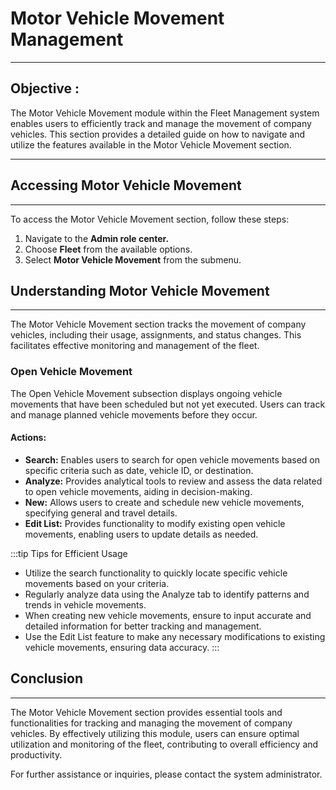# Motor Vehicle Movement Management
---

<div class="customized-intro-container" id="introduction">
    <h2 class="product-variations"> Objective :</h2>
    <p>The Motor Vehicle Movement module within the Fleet Management system enables users to efficiently track and manage the movement of company vehicles. This section provides a detailed guide on how to navigate and utilize the features available in the Motor Vehicle Movement section.</p>
</div>


---

## Accessing Motor Vehicle Movement
---

To access the Motor Vehicle Movement section, follow these steps:

1. Navigate to the **Admin role center.**
2. Choose **Fleet** from the available options.
3. Select **Motor Vehicle Movement** from the submenu.

## Understanding Motor Vehicle Movement
---

The Motor Vehicle Movement section tracks the movement of company vehicles, including their usage, assignments, and status changes. This facilitates effective monitoring and management of the fleet.

### Open Vehicle Movement

The Open Vehicle Movement subsection displays ongoing vehicle movements that have been scheduled but not yet executed. Users can track and manage planned vehicle movements before they occur.

#### Actions:

- **Search:** Enables users to search for open vehicle movements based on specific criteria such as date, vehicle ID, or destination.
- **Analyze:** Provides analytical tools to review and assess the data related to open vehicle movements, aiding in decision-making.
- **New:** Allows users to create and schedule new vehicle movements, specifying general and travel details.
- **Edit List:** Provides functionality to modify existing open vehicle movements, enabling users to update details as needed.

:::tip Tips for Efficient Usage

- Utilize the search functionality to quickly locate specific vehicle movements based on your criteria.
- Regularly analyze data using the Analyze tab to identify patterns and trends in vehicle movements.
- When creating new vehicle movements, ensure to input accurate and detailed information for better tracking and management.
- Use the Edit List feature to make any necessary modifications to existing vehicle movements, ensuring data accuracy.
:::

## Conclusion
---

The Motor Vehicle Movement section provides essential tools and functionalities for tracking and managing the movement of company vehicles. By effectively utilizing this module, users can ensure optimal utilization and monitoring of the fleet, contributing to overall efficiency and productivity.

For further assistance or inquiries, please contact the system administrator.
